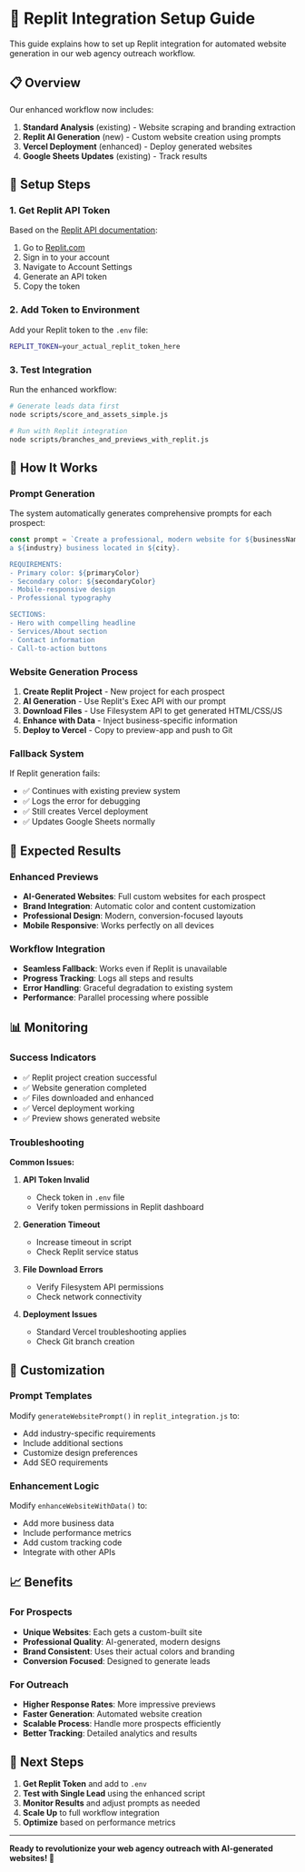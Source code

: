 # 🤖 Replit Integration Setup Guide

This guide explains how to set up Replit integration for automated website generation in our web agency outreach workflow.

## 📋 Overview

Our enhanced workflow now includes:
1. **Standard Analysis** (existing) - Website scraping and branding extraction
2. **Replit AI Generation** (new) - Custom website creation using prompts
3. **Vercel Deployment** (enhanced) - Deploy generated websites
4. **Google Sheets Updates** (existing) - Track results

## 🔧 Setup Steps

### 1. Get Replit API Token

Based on the [Replit API documentation](https://docs.replit.com/extensions/category/api-reference):

1. Go to [Replit.com](https://replit.com)
2. Sign in to your account
3. Navigate to Account Settings
4. Generate an API token
5. Copy the token

### 2. Add Token to Environment

Add your Replit token to the `.env` file:

```bash
REPLIT_TOKEN=your_actual_replit_token_here
```

### 3. Test Integration

Run the enhanced workflow:

```bash
# Generate leads data first
node scripts/score_and_assets_simple.js

# Run with Replit integration
node scripts/branches_and_previews_with_replit.js
```

## 🎯 How It Works

### Prompt Generation
The system automatically generates comprehensive prompts for each prospect:

```javascript
const prompt = `Create a professional, modern website for ${businessName}, 
a ${industry} business located in ${city}.

REQUIREMENTS:
- Primary color: ${primaryColor}
- Secondary color: ${secondaryColor}
- Mobile-responsive design
- Professional typography

SECTIONS:
- Hero with compelling headline
- Services/About section
- Contact information
- Call-to-action buttons
```

### Website Generation Process

1. **Create Replit Project** - New project for each prospect
2. **AI Generation** - Use Replit's Exec API with our prompt
3. **Download Files** - Use Filesystem API to get generated HTML/CSS/JS
4. **Enhance with Data** - Inject business-specific information
5. **Deploy to Vercel** - Copy to preview-app and push to Git

### Fallback System

If Replit generation fails:
- ✅ Continues with existing preview system
- ✅ Logs the error for debugging
- ✅ Still creates Vercel deployment
- ✅ Updates Google Sheets normally

## 🚀 Expected Results

### Enhanced Previews
- **AI-Generated Websites**: Full custom websites for each prospect
- **Brand Integration**: Automatic color and content customization
- **Professional Design**: Modern, conversion-focused layouts
- **Mobile Responsive**: Works perfectly on all devices

### Workflow Integration
- **Seamless Fallback**: Works even if Replit is unavailable
- **Progress Tracking**: Logs all steps and results
- **Error Handling**: Graceful degradation to existing system
- **Performance**: Parallel processing where possible

## 📊 Monitoring

### Success Indicators
- ✅ Replit project creation successful
- ✅ Website generation completed
- ✅ Files downloaded and enhanced
- ✅ Vercel deployment working
- ✅ Preview shows generated website

### Troubleshooting

**Common Issues:**

1. **API Token Invalid**
   - Check token in `.env` file
   - Verify token permissions in Replit dashboard

2. **Generation Timeout**
   - Increase timeout in script
   - Check Replit service status

3. **File Download Errors**
   - Verify Filesystem API permissions
   - Check network connectivity

4. **Deployment Issues**
   - Standard Vercel troubleshooting applies
   - Check Git branch creation

## 🎨 Customization

### Prompt Templates
Modify `generateWebsitePrompt()` in `replit_integration.js` to:
- Add industry-specific requirements
- Include additional sections
- Customize design preferences
- Add SEO requirements

### Enhancement Logic
Modify `enhanceWebsiteWithData()` to:
- Add more business data
- Include performance metrics
- Add custom tracking code
- Integrate with other APIs

## 📈 Benefits

### For Prospects
- **Unique Websites**: Each gets a custom-built site
- **Professional Quality**: AI-generated, modern designs
- **Brand Consistent**: Uses their actual colors and branding
- **Conversion Focused**: Designed to generate leads

### For Outreach
- **Higher Response Rates**: More impressive previews
- **Faster Generation**: Automated website creation
- **Scalable Process**: Handle more prospects efficiently
- **Better Tracking**: Detailed analytics and results

## 🔄 Next Steps

1. **Get Replit Token** and add to `.env`
2. **Test with Single Lead** using the enhanced script
3. **Monitor Results** and adjust prompts as needed
4. **Scale Up** to full workflow integration
5. **Optimize** based on performance metrics

---

**Ready to revolutionize your web agency outreach with AI-generated websites! 🚀**
